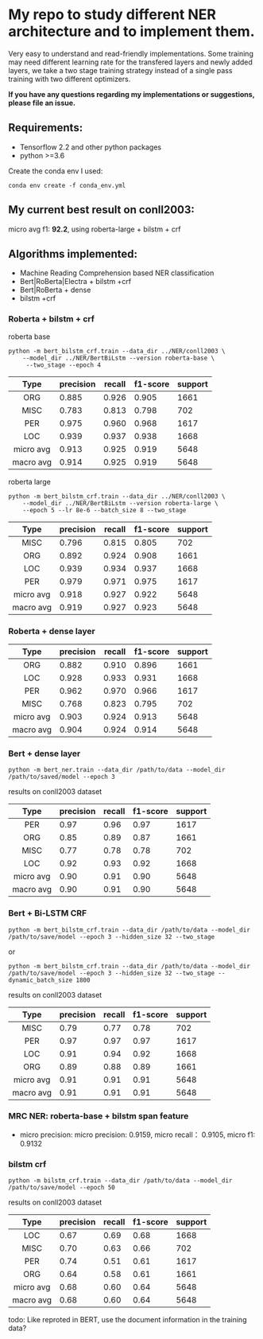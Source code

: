 # My repo to study different NER architecture and to implement them.

Very easy to understand and read-friendly implementations. Some training may need different learning rate for
the transfered layers and newly added layers, we take a two stage training strategy instead of a single pass training
with two different optimizers.

**If you have any questions regarding my implementations or suggestions, please file an issue.**


## Requirements:
* Tensorflow 2.2 and other python packages
* python >=3.6

Create the conda env I used:

    conda env create -f conda_env.yml

## My current best result on conll2003: 

micro avg f1: **92.2**, using roberta-large + bilstm + crf

## Algorithms implemented:
* Machine Reading Comprehension based NER classification
* Bert|RoBerta|Electra + bilstm +crf
* Bert|RoBerta + dense
* bilstm +crf


### Roberta + bilstm + crf
roberta base

    python -m bert_bilstm_crf.train --data_dir ../NER/conll2003 \
        --model_dir ../NER/BertBiLstm --version roberta-base \
         --two_stage --epoch 4

| Type| precision  |  recall | f1-score |  support|
|:-----:|------------|---------|----------|---------|
|ORG    |  0.885  |  0.926   |  0.905  |    1661|
 |    MISC  |    0.783  |   0.813   |  0.798   |    702|
 |     PER   |   0.975   |  0.960   |  0.968   |   1617|
 |     LOC   |   0.939   |  0.937   |  0.938    |  1668|
|micro avg  |    0.913  |   0.925  |   0.919    |  5648|
|macro avg   |   0.914   |  0.925   |  0.919   |   5648|

roberta large

    python -m bert_bilstm_crf.train --data_dir ../NER/conll2003 \
        --model_dir ../NER/BertBiLstm --version roberta-large \
        --epoch 5 --lr 8e-6 --batch_size 8 --two_stage
        
| Type| precision  |  recall | f1-score |  support|
|:-----:|------------|---------|----------|---------|
|     MISC   |   0.796  |   0.815  |   0.805 |      702|
 |     ORG  |    0.892  |   0.924  |   0.908 |     1661|
 |     LOC   |   0.939   |  0.934  |   0.937 |     1668|
|      PER  |    0.979  |   0.971  |   0.975 |     1617|
|micro avg  |    0.918  |   0.927  |   0.922  |    5648|
|macro avg  |    0.919  |   0.927  |   0.923   |   5648|


### Roberta + dense layer

| Type| precision  |  recall | f1-score |  support|
|:-----:|------------|---------|----------|---------|
   |   ORG   |   0.882   |  0.910   |  0.896   |   1661|
   |   LOC   |   0.928   |  0.933   |  0.931   |   1668|
  |    PER   |   0.962  |   0.970  |   0.966  |    1617|
  |   MISC   |   0.768  |   0.823  |   0.795 |      702|
|micro avg  |    0.903  |   0.924  |   0.913  |    5648|
|macro avg  |    0.904  |   0.924  |   0.914  |    5648|


### Bert + dense layer

    python -m bert_ner.train --data_dir /path/to/data --model_dir /path/to/saved/model --epoch 3

results on conll2003 dataset

| Type| precision  |  recall | f1-score |  support|
|:-----:|------------|---------|----------|---------|
|   PER    |   0.97    |  0.96   |   0.97  |    1617|
|   ORG     |  0.85 |     0.89 |     0.87   |   1661|
| MISC     |  0.77  |    0.78 |     0.78  |     702|
|  LOC   |    0.92  |    0.93  |    0.92 |     1668|
|micro avg |      0.90  |    0.91   |   0.90  |    5648|
|macro avg  |     0.90  |    0.91  |    0.90 |     5648|

### Bert + Bi-LSTM CRF

    python -m bert_bilstm_crf.train --data_dir /path/to/data --model_dir /path/to/save/model --epoch 3 --hidden_size 32 --two_stage
or 

    python -m bert_bilstm_crf.train --data_dir /path/to/data --model_dir /path/to/save/model --epoch 3 --hidden_size 32 --two_stage --dynamic_batch_size 1800

results on conll2003 dataset

| Type| precision  |  recall | f1-score |  support|
|:-----:|------------|---------|----------|---------|
|MISC   |    0.79   |   0.77  |    0.78  |     702|
 |     PER  |     0.97  |    0.97 |     0.97 |     1617|
 |     LOC  |     0.91  |    0.94 |     0.92 |     1668|
 |     ORG  |     0.89   |   0.88  |    0.89 |     1661|
|micro avg  |     0.91   |   0.91  |    0.91  |    5648|
|macro avg  |     0.91   |   0.91  |    0.91  |    5648|


### MRC NER: roberta-base + bilstm span feature

* micro precision: micro precision: 0.9159, micro recall： 0.9105, micro f1: 0.9132



### bilstm crf
    
    python -m bilstm_crf.train --data_dir /path/to/data --model_dir /path/to/save/model --epoch 50

results on conll2003 dataset

|  Type|precision|recall|f1-score|support|
|:---:|---------|------|--------|-------|
|  LOC|0.67|0.69|0.68|1668|
|  MISC|       0.70  |    0.63 |     0.66   |    702|
 |     PER |      0.74  |    0.51    |  0.61 |     1617|
 |     ORG  |     0.64  |    0.58     | 0.61  |    1661 |
|micro avg  |     0.68  |    0.60   |   0.64  |    5648 |
|macro avg  |     0.68  |    0.60   |   0.64  |    5648 |


todo: Like reproted in BERT, use the document information in the training data?


